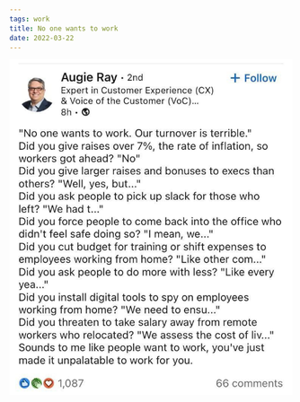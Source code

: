 ```yaml
---
tags: work
title: No one wants to work
date: 2022-03-22
---
```




![noonewantstowork.jpeg](https://raw.githubusercontent.com/muneer78/muneer78.github.io/master/images/noonewantstowork.jpeg)
        